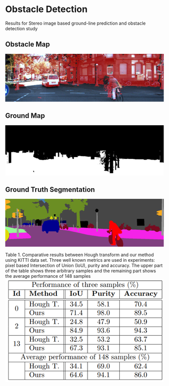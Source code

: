 # Obstacle Detection

Results for Stereo image based ground-line prediction and obstacle detection study

## Obstacle Map

![Obstacle Mapt](https://raw.githubusercontent.com/mregungor/obstacle_detection/main/Results/other/_000002_10_ObsRes.png)

## Ground Map

![Ground Mapt](https://raw.githubusercontent.com/mregungor/obstacle_detection/main/Results/000002_10_OBSAIR.jpg)

## Ground Truth Segmentation

![Ground Truth Segmentation](https://raw.githubusercontent.com/mregungor/obstacle_detection/main/Results/000002_10_SEG.png)


Table 1. Comparative results between Hough transform and our method using KITTI data set. Three well known
metrics are used in experiments: pixel based Intersection of Union (IoU), purity and accuracy. The upper part of the
table shows three arbitrary samples and the remaining part shows the average performance of 148 samples
![Table](https://raw.githubusercontent.com/mregungor/obstacle_detection/main/table.png)

